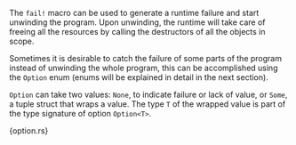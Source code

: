 The `fail!` macro can be used to generate a runtime failure and start unwinding
the program. Upon unwinding, the runtime will take care of freeing all
the resources by calling the destructors of all the objects in scope.

Sometimes it is desirable to catch the failure of some parts of the program
instead of unwinding the whole program, this can be accomplished using the
`Option` enum (enums will be explained in detail in the next section).

`Option` can take two values: `None`, to indicate failure or lack of value, or
`Some`, a tuple struct that wraps a value. The type `T` of the wrapped value is
part of the type signature of option `Option<T>`.

{option.rs}

